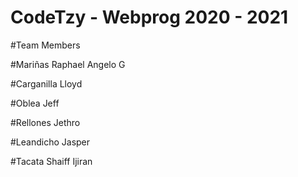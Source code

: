 # CodeTzy - Webprog 2020 - 2021

#Team Members

#Mariñas Raphael Angelo G

#Carganilla Lloyd


#Oblea Jeff

#Rellones Jethro

#Leandicho Jasper

#Tacata Shaiff Ijiran
